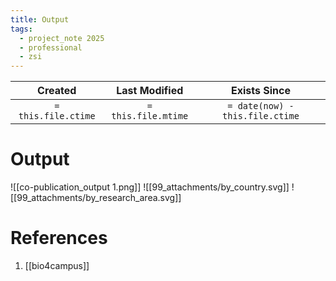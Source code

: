 ```yaml
---
title: Output
tags:
  - project_note 2025
  - professional
  - zsi
---
```

|     Created      |  Last Modified   |       Exists Since        |
|:----------------:|:----------------:|:----------------:|
| `= this.file.ctime` | `= this.file.mtime` | `= date(now) - this.file.ctime`|

# Output

![[co-publication_output 1.png]]
![[99_attachments/by_country.svg]]
![[99_attachments/by_research_area.svg]]

# References
1. [[bio4campus]]